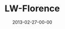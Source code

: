 ---
layout: message
category: message
series: "Last Wednesday"
title: "LW-Florence"
date: 2013-02-27-00-00
message_id: 778
description: "In Florence, listen to Brian highlight tribal stories from the past 17 years."
video: "https://s3.amazonaws.com/crossroadsvideomessages/022713-lw-florence.mp4"
video-duration: "44:37"
video-image: "http://s3.amazonaws.com/crossroads-media/images/legacy/content/lw_0213_florence.jpg"
audio: "http://s3.amazonaws.com/crossroads-media/media/legacy/mp3/022713-lw-florence.mp3"
audio-duration: "44:32"
explicit: false
---